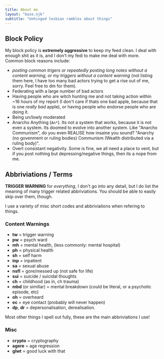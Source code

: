 ```yaml
---
title: About me
layout: "base.njk"
subtitle: "Unhinged lesbian rambles about things"
---
```


## Block Policy

My block policy is **extremely aggressive** to keep my feed clean. I deal with enough shit as it is, and I don't my fedi to make me deal with more. Common block reasons include:

-  *posting common trigers or repeatedly posting long notes without a content warning, or my triggers without a content warning* (not listing them here, I have too many bad actors trying to get a rise out of me, sorry. Feel free to dm for them).
- Federating with a large number of bad actors
- Having people who are witch hunting me and not taking action within ~16 hours of my report (I don't care if thats one bad apple, because that is one *really bad* apple), or having people who endorse people who are doing it.
- Being un/lowly moderated
- Anarcho Anything (`An*`). Its not a system that works, because it is not even a system. Its doomed to evolve into another system. Like "Anarcho Communism", do you even REALISE how insaine you sound? "Anarchy (no govenment or ruling bodies) Communism (Wealth distributed via a ruling body)".
- Overt consistant negativity. Some is fine, we all need a place to vent, but if you post nothing but depressing/negative things, then its a nope from me.

## Abbriviations / Terms

**TRIGGER WARNING** for *everything*, I don't go into any detail, but I do list the meaning of many trigger related abbriviations. You should be able to easily skip over them, though.

I use a variety of misc short codes and abbriviations when refering to things.

### Content Warnings

- **tw** = trigger warning
- **pw** = psych ward
- **mh** = mental health, (less commonly: mental hospital)
- **ph** = physical health
- **sh** = self harm
- **inp** = inpatient
- **sa** = sexual abuse
- **nsfl** = gore/messed up (not safe for life)
- **sui** = suicide / suicidal thoughts
- **ch** = childhood (as in, ch trauma)
- **mbd** (or simillar) = mental breakdown (could be literal, or a psychotic episode, etc)
- **oh** = overheard
- **ec** = eye contact (probably will never happen)
- **dp**, **dr** = depersonalisation, derealisation.

Most other things I spell out fully, these are the main abbriviations I use!

### Misc

- **crypto** = cryptography
- **agere** = age regression
- **glwt** = good luck with that
